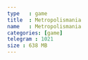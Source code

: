 ```yaml
---
type   : game
title  : Metropolismania
name   : Metropolismania
categories: [game]
telegram : 1021
size : 638 MB
---
```



